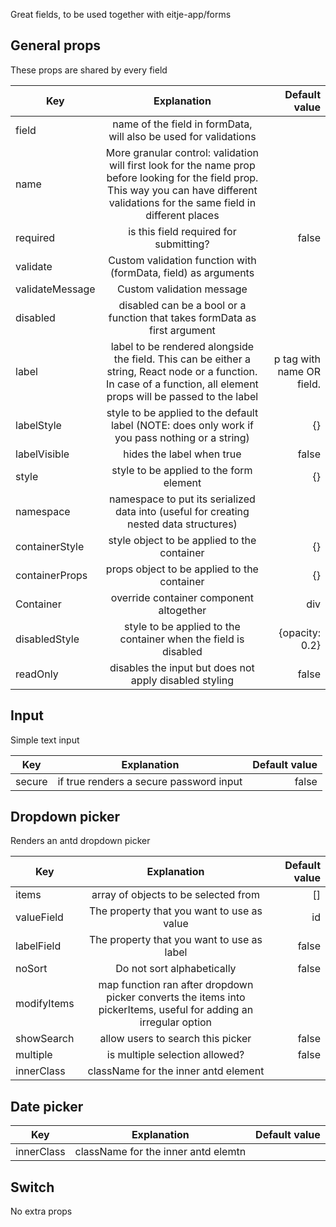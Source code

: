 Great fields, to be used together with eitje-app/forms

## General props

These props are shared by every field

| Key        | Explanation           | Default value  |
| ------------- |:-------------:| -----:|
| field     | name of the field in formData, will also be used for validations  |   |
| name | More granular control: validation will first look for the name prop before looking for the field prop. This way you can have different validations for the same field in different places     |     |
| required    |  is this field required for submitting?  |  false |
| validate | Custom validation function with (formData, field) as arguments     |     |
| validateMessage | Custom validation message |     |
| disabled | disabled can be a bool or a function that takes formData as first argument |     |
| label | label to be rendered alongside the field.  This can be either a string, React node or a function. In case of a function, all element props will be passed to the label  |  p tag with name OR field.   |
| labelStyle | style to be applied to the default label (NOTE: does only work if you pass nothing or a string) | {} |
| labelVisible | hides the label when true | false |
| style | style to be applied to the form element | {} |
| namespace | namespace to put its serialized data into (useful for creating nested data structures) |  |
| containerStyle | style object to be applied to the container  |  {}   |
| containerProps | props object to be applied to the container | {} |
| Container | override container component altogether | div |
| disabledStyle | style to be applied to the container when the field is disabled | {opacity: 0.2} |
| readOnly | disables the input but does not apply disabled styling | false |




## Input

Simple text input

| Key        | Explanation           | Default value  |
| ------------- |:-------------:| -----:|
| secure     | if true renders a secure password input | false   |

## Dropdown picker

Renders an antd dropdown picker

| Key        | Explanation           | Default value  |
| ------------- |:-------------:| -----:|
| items     | array of objects to be selected from  | []   |
| valueField | The property that you want to use as value  |  id   |
| labelField    |  The property that you want to use as label |  false |
| noSort | Do not sort alphabetically     | false     |
| modifyItems | map function ran after dropdown picker converts the items into pickerItems, useful for adding an irregular option |     |
| showSearch | allow users to search this picker | false    |
| multiple | is multiple selection allowed?  | false     |
| innerClass | className for the inner antd element |     |


## Date picker

| Key        | Explanation           | Default value  |
| ------------- |:-------------:| -----:|
| innerClass     | className for the inner antd elemtn  |    |




## Switch

No extra props



